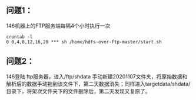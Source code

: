 ## 问题1： 

146机器上的FTP服务端每隔4个小时执行一次

```shell
crontab -l 
0 0,4,8,12,16,20 *** sh /home/hdfs-over-ftp-master/start.sh
```

## 问题2：

146登陆 ftp服务器，进入/ftp/shdata 手动新建20201107文件夹，将原始数据和解析后的数据手动拖到该文件下，第二天数据消失；同样进入targetdata/shdata/目录下，将架次文件夹下的文件删除后，第二天发现又复原了。